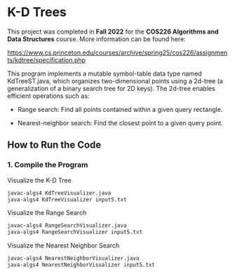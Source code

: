 # K-D Trees

This project was completed in **Fall 2022** for the **COS226 Algorithms and Data Structures** course. More information can be found here:

https://www.cs.princeton.edu/courses/archive/spring25/cos226/assignments/kdtree/specification.php

This program implements a mutable symbol-table data type named KdTreeST.java, which organizes two-dimensional points using a 2d-tree (a generalization of a binary search tree for 2D keys). The 2d-tree enables efficient operations such as:

* Range search: Find all points contained within a given query rectangle.

* Nearest-neighbor search: Find the closest point to a given query point.

## How to Run the Code

### 1. Compile the Program
Visualize the K-D Tree
```bash
javac-algs4 KdTreeVisualizer.java
java-algs4 KdTreeVisualizer input5.txt
```
Visualize the Range Search
```bash
javac-algs4 RangeSearchVisualizer.java
java-algs4 RangeSearchVisualizer input5.txt
```
Visualize the Nearest Neighbor Search
```bash
javac-algs4 NearestNeighborVisualizer.java
java-algs4 NearestNeighborVisualizer input5.txt
```

